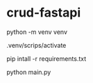 # crud-fastapi

python -m venv venv

.venv/scrips/activate

pip intall -r requirements.txt

python main.py

